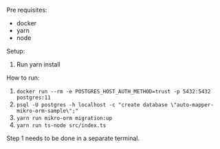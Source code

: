 Pre requisites:
* docker
* yarn
* node

Setup:
1. Run yarn install

How to run:
1. `docker run --rm -e POSTGRES_HOST_AUTH_METHOD=trust -p 5432:5432 postgres:11`
2. `psql -U postgres -h localhost -c "create database \"auto-mapper-mikro-orm-sample\";"`
3. `yarn run mikro-orm migration:up`
4. `yarn run ts-node src/index.ts`

Step 1 needs to be done in a separate terminal.